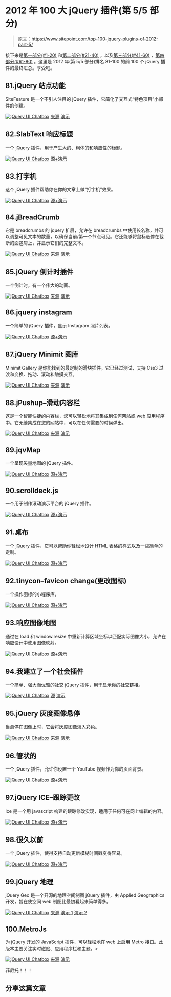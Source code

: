 # 2012 年 100 大 jQuery 插件(第 5/5 部分)

> 原文：<https://www.sitepoint.com/top-100-jquery-plugins-of-2012-part-5/>

接下来是[第一部分(#1-20)](http://www.jquery4u.com/plugins/top-100-jquery-plugins-2012-part-1/) 和[第二部分(#21-40)](http://www.jquery4u.com/plugins/top-100-jquery-plugins-2012-part-25/) ，以及[第三部分(#41-60)](http://www.jquery4u.com/plugins/top-100-jquery-plugins-2012-part-35/) ，[第四部分(#61-80)](http://www.jquery4u.com/plugins/top-100-jquery-plugins-2012-part-4/) 。这里是 2012 年(第 5/5 部分)排名 81-100 的前 100 个 jQuery 插件的最终汇总。享受吧。

## 81.jQuery 站点功能

SiteFeature 是一个不引人注目的 jQuery 插件，它简化了交互式“特色项目”小部件的创建。

[![jQuery UI Chatbox](img/1997bf92147b816369277c326e396ce2.png)](http://codecanyon.net/item/sitefeature/53896) 
[来源](http://codecanyon.net/item/sitefeature/53896) [演示](http://iwantaneff.in/repo/plugins/menu-nav/site.feature/index.html#)

## 82.SlabText 响应标题

一个 jQuery 插件，用于产生大的、粗体的和响应性的标题。

[![jQuery UI Chatbox](img/1ca62972e66e179445438a8b02d34c31.png)](http://www.frequency-decoder.com/demo/slabText/) 
[源+演示](http://www.frequency-decoder.com/demo/slabText/)

## 83.打字机

这个 jQuery 插件帮助你在你的文章上做“打字机”效果。

[![jQuery UI Chatbox](img/1439061dd644fbce565cfafe3d89b5b9.png)](http://onehackoranother.com/projects/jquery/jquery-grab-bag/text-effects.html) 
[源+演示](http://onehackoranother.com/projects/jquery/jquery-grab-bag/text-effects.html)

## 84.jBreadCrumb

它是 breadcrumbs 的 jquery 扩展，允许在 breadcrumbs 中使用长名称，并可以调整可见文本的数量，以确保当前/第一个节点可见。它还能够将鼠标悬停在截断的面包屑上，并显示它们的完整文本。

[![jQuery UI Chatbox](img/af00491d7ef57da7df5318aacdf997c1.png)](http://code.google.com/p/jbreadcrumb/) 
[来源](http://code.google.com/p/jbreadcrumb/) [演示](http://www.comparenetworks.com/developers/jqueryplugins/jbreadcrumb.html)

## 85.jQuery 倒计时插件

一个倒计时，有一个伟大的动画。

[![jQuery UI Chatbox](img/6fccb04c4c0e42169bec61d42b80ce02.png)](http://code.google.com/p/jquery-countdown/) 
[来源](http://code.google.com/p/jquery-countdown/) [演示](http://jquery-countdown.googlecode.com/svn/trunk/index.html)

## 86.jquery instagram

一个简单的 jQuery 插件，显示 Instagram 照片列表。

[![jQuery UI Chatbox](img/0c635dfadf73902464e24a4e83023e50.png)](http://potomak.github.com/jquery-instagram/) 
[源+演示](http://potomak.github.com/jquery-instagram//)

## 87.jQuery Minimit 图库

Minimit Gallery 是你能找到的最定制的滑块插件。它已经过测试，支持 Css3 过渡和变换、拖动、滚动和触摸交互。

[![jQuery UI Chatbox](img/537a8159b698985e935c4cb4bd8d29f1.png)](http://www.minimit.com/works/minimit-gallery-plugin) 
[来源](http://www.minimit.com/works/minimit-gallery-plugin) [演示](http://www.minimit.com/mg/demo.html)

## 88.jPushup–滑动内容栏

这是一个智能快捷的内容栏，您可以轻松地将其集成到任何网站或 web 应用程序中。它无缝集成在您的网站中，可以在任何需要的时候弹出。

[![jQuery UI Chatbox](img/f503e45d13c31937bc1dd91de9c87204.png)](http://www.egrappler.com/jquery-pushup-content-bar/) 
[来源](http://www.egrappler.com/jquery-pushup-content-bar/) [演示](http://www.egrappler.com/pupslider/index.htm)

## 89.jqvMap

一个呈现矢量地图的 jQuery 插件。

[![jQuery UI Chatbox](img/cb41d134797d1b38e0e457abf895ae48.png)](http://www.frequency-decoder.com/demo/slabText/) 
[源+演示](http://www.frequency-decoder.com/demo/slabText/)

## 90.scrolldeck.js

一个用于制作滚动演示平台的 jQuery 插件。

[![jQuery UI Chatbox](img/4d0442f3b6276b6a30f7c9731de9a75c.png)](http://www.frequency-decoder.com/demo/slabText/) 
[源+演示](http://www.frequency-decoder.com/demo/slabText/)

## 91.桌布

一个 jQuery 插件，它可以帮助你轻松地设计 HTML 表格的样式以及一些简单的定制。

[![jQuery UI Chatbox](img/99e41c049253458a7be52a73d5a517f8.png)](http://tableclothjs.com/) 
[源+演示](http://tableclothjs.com/)

## 92.tinycon–favicon change(更改图标)

一个操作图标的小程序库。

[![jQuery UI Chatbox](img/7ce7ed4756862c61363c23d51a2b4cec.png)](http://tommoor.github.com/tinycon/) 
[源+演示](http://tommoor.github.com/tinycon/)

## 93.响应图像地图

通过在 load 和 window.resize 中重新计算区域坐标以匹配实际图像大小，允许在响应设计中使用图像映射。

[![jQuery UI Chatbox](img/9161b05955a6ff5a2ea9d04a1a9442d8.png)](http://mattstow.com/experiment/responsive-image-maps/rwd-image-maps.html) 
[源+演示](http://mattstow.com/experiment/responsive-image-maps/rwd-image-maps.html)

## 94.我建立了一个社会插件

一个简单、强大而优雅的社交 jQuery 插件，用于显示你的社交链接。

[![jQuery UI Chatbox](img/8756b4a6dc534eda88e6c6896c09e78b.png)](http://jobyj.in/koottam-jquery-plugin/index.html) 
[源](http://jobyj.in/koottam-jquery-plugin/index.html) [演示](http://jobyj.in/koottam-jquery-plugin/demo.html)

## 95.jQuery 灰度图像悬停

当悬停在图像上时，它会将灰度图像淡入彩色。

[![jQuery UI Chatbox](img/cb4f862c5ab21a1931c40e5d4a30c911.png)](http://webdesignerwall.com/tutorials/html5-grayscale-image-hover) 
[来源](http://webdesignerwall.com/tutorials/html5-grayscale-image-hover) [演示](http://webdesignerwall.com/demo/html5-grayscale/)

## 96.管状的

一个 jQuery 插件，允许你设置一个 YouTube 视频作为你的页面背景。

[![jQuery UI Chatbox](img/6e02fca672cb2be0c2b548bbff25e599.png)](http://www.seanmccambridge.com/tubular/) 
[源+演示](http://www.seanmccambridge.com/tubular/)

## 97.jQuery ICE–跟踪更改

Ice 是一个用 javascript 构建的跟踪修改实现，适用于任何可在网上编辑的内容。

[![jQuery UI Chatbox](img/fc4abc0c240cb494baf6a48a56ac7cd3.png)](http://nytimes.github.com/ice/demo/) 
[源+演示](http://nytimes.github.com/ice/demo/)

## 98.很久以前

一个 jQuery 插件，使得支持自动更新模糊时间戳变得容易。

[![jQuery UI Chatbox](img/72c2747b2768354c74240b1fd629106d.png)](http://timeago.yarp.com/) 
[源+演示](http://timeago.yarp.com/)

## 99.jQuery 地理

jQuery Geo 是一个开源的地理空间制图 jQuery 插件，由 Applied Geographics 开发，旨在使空间 web 制图比最初看起来简单得多。

[![jQuery UI Chatbox](img/57de38833bb8fc4691bbe0054a7ddcdc.png)](http://jquerygeo.com/test/) 
[来源](http://jquerygeo.com/test/) [演示 1](http://jquerygeo.com/test/examples/events.html) [演示 2](http://twheat.jquerygeo.com/?q=jquery&l=&center=153.02350199999995,-27.470932999999995&zoom=10)

## 100.MetroJs

为 jQuery 开发的 JavaScript 插件，可以轻松地在 web 上启用 Metro 接口。此版本主要关注实时磁贴、应用程序栏和主题。>

[![jQuery UI Chatbox](img/d29caeca329569abfad08da6a00bbfe9.png)](http://www.drewgreenwell.com/projects/metrojs) 
[来源](http://www.drewgreenwell.com/projects/metrojs) [演示](http://www.drewgreenwell.com/projects/metrojs#fiddleAround)

菲尼托！！！

## 分享这篇文章